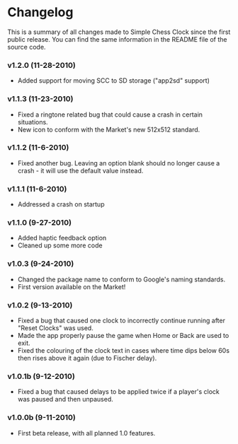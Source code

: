 # Changelog #

This is a summary of all changes made to Simple Chess Clock since the first public release. You can find the same information in the README file of the source code.

### v1.2.0 (11-28-2010) ###
  * Added support for moving SCC to SD storage ("app2sd" support)

### v1.1.3 (11-23-2010) ###
  * Fixed a ringtone related bug that could cause a crash in certain situations.
  * New icon to conform with the Market's new 512x512 standard.
### v1.1.2 (11-6-2010) ###
  * Fixed another bug. Leaving an option blank should no longer cause a crash - it will use the default value instead.

### v1.1.1 (11-6-2010) ###
  * Addressed a crash on startup

### v1.1.0 (9-27-2010) ###
  * Added haptic feedback option
  * Cleaned up some more code

### v1.0.3 (9-24-2010) ###
  * Changed the package name to conform to Google's naming standards.
  * First version available on the Market!

### v1.0.2 (9-13-2010) ###
  * Fixed a bug that caused one clock to incorrectly continue running after "Reset Clocks" was used.
  * Made the app properly pause the game when Home or Back are used to exit.
  * Fixed the colouring of the clock text in cases where time dips below 60s then rises above it again (due to Fischer delay).

### v1.0.1b (9-12-2010) ###
  * Fixed a bug that caused delays to be applied twice if a player's clock was paused and then unpaused.

### v1.0.0b (9-11-2010) ###
  * First beta release, with all planned 1.0 features.